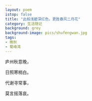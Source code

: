 ```yaml
---
layout: poem
istop: false
title: "此般浅碧深红色，更胜春风二月花"
category: 生活随记
background: grey
background-image: pics/shufengwan.jpg
tags:
- 晚秋
- 蜀峰湾
---
```


庐州秋意晚，

日照寒梢白。

代谢寻常事，

莫言摇落哀。
